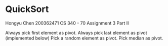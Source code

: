 # QuickSort
Hongyu Chen
200362471
CS 340 - 70
Assignment 3 Part II

Always pick first element as pivot.
Always pick last element as pivot (implemented below)
Pick a random element as pivot.
Pick median as pivot.
